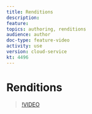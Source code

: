 ```yaml
---
title: Renditions
description: 
feature: 
topics: authoring, renditions
audience: author
doc-type: feature-video
activity: use
version: cloud-service
kt: 4496
---
```


# Renditions

>[!VIDEO](https://video.tv.adobe.com/v/32047/?quality=12&learn=on&hidetitle=true)
